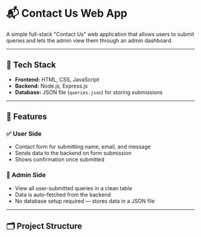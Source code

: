 # 📬 Contact Us Web App

A simple full-stack "Contact Us" web application that allows users to submit queries and lets the admin view them through an admin dashboard.

---

## 🔧 Tech Stack

- **Frontend:** HTML, CSS, JavaScript
- **Backend:** Node.js, Express.js
- **Database:** JSON file (`queries.json`) for storing submissions

---

## 🚀 Features

### ✅ User Side
- Contact form for submitting name, email, and message
- Sends data to the backend on form submission
- Shows confirmation once submitted

### 🔐 Admin Side
- View all user-submitted queries in a clean table
- Data is auto-fetched from the backend
- No database setup required — stores data in a JSON file

---

## 🗂️ Project Structure

